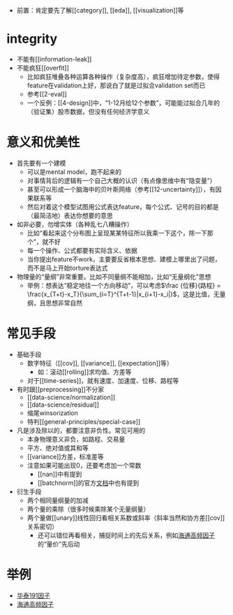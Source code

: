- 前置：肯定要先了解[[category]], [[eda]], [[visualization]]等
# integrity
- 不能有[[information-leak]]
- 不能疯狂[[overfit]]
  - 比如疯狂堆叠各种运算各种操作（复杂度高），疯狂增加待定参数，使得feature在validation上好，那说白了就是过拟合validation set而已
  - 参考[[2-eval]]
  - 一个反例：[[4-design]]中，“1-12月给12个参数”，可能能过拟合几年的（验证集）股市数据，但没有任何经济学意义
# 意义和优美性
- 首先要有一个建模
  - 可以是mental model，跑不起来的
  - 对事情背后的逻辑有一个自己大概的认识（有点像思维中有“隐变量”）
  - 甚至可以形成一个脑海中的贝叶斯网络（参考[[12-uncertainty]]），有因果联系等
  - 然后对着这个模型试图用公式表达feature，每个公式、记号的目的都是（最简洁地）表达你想要的意思
- 如非必要，勿增实体（各种乱七八糟操作）
  - 比如“看起来这个分布图上呈现某某特征所以我乘一下这个，除一下那个”，就不好
  - 每一个操作、公式都要有实际含义、依据
  - 当你提出feature不work，主要要反省根本思想、建模上哪里出了问题，而不是马上开始torture表达式
- 物理量的“量纲”非常重要。比如不同量纲不能相加，比如“无量纲化”思想
  - 举例：想表达“稳定地往一个方向移动”，可以考虑$\frac {位移}{路程} = \frac{x_{T+t}-x_T}{\sum_{i=T}^{T+t-1}|x_{i+1}-x_i|}$，这是比值，无量纲，且思想非常自然
# 常见手段
- 基础手段
  - 数字特征（[[cov]], [[variance]], [[expectation]]等）
    - 如：滚动[[rolling]]求均值、方差等
  - 对于[[time-series]]，就有速度、加速度、位移、路程等
- 有时跟[[preprocessing]]不分家
  - [[data-science/normalization]]
  - [[data-science/residual]]
  - 缩尾winsorization
  - 特判[[general-principles/special-case]]
- 凡是涉及除以的，都要注意非负性。常见可用的
  - 本身物理意义非负，如路程、交易量
  - 平方、绝对值或其和等
  - [[variance]]方差，标准差等
  - 注意如果可能出现0，还要考虑加一个常数
    - [[nan]]中有提到
    - [[batchnorm]]的官方[文档](https://pytorch.org/docs/stable/generated/torch.nn.BatchNorm2d.html)中也有提到
- 衍生手段
  - 两个相同量纲量的加减
  - 两个量的乘除（很多时候乘除某个无量纲量）
  - 两个量做[[unary]]线性回归看相关系数或斜率（斜率当然和协方差[[cov]]关系密切）
    - 还可以错位再看相关，捕捉时间上的先后关系，例如[海通高频因子](https://www.htsec.com/jfimg/colimg/upload/20181106/32441541468174586.pdf)的“量价”先后动
# 举例
- [华泰191因子](https://bigquant.com/community/t/topic/156537)
- [海通高频因子](https://www.htsec.com/jfimg/colimg/upload/20181106/32441541468174586.pdf)